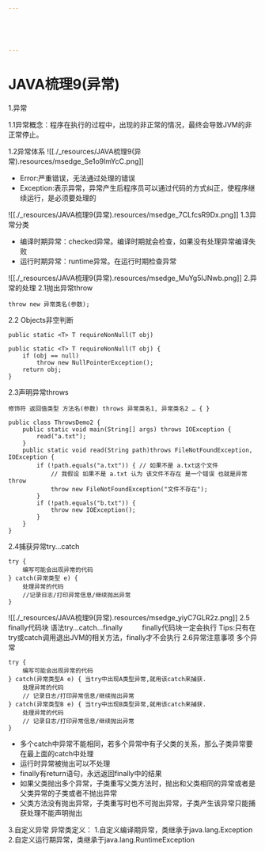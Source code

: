 ```yaml
---





---
```


# JAVA梳理9(异常)


1.异常

1.1异常概念：程序在执行的过程中，出现的非正常的情况，最终会导致JVM的非正常停止。

1.2异常体系
![[./_resources/JAVA梳理9(异常).resources/msedge_Se1o9lmYcC.png]]

* Error:严重错误，无法通过处理的错误
* Exception:表示异常，异常产生后程序员可以通过代码的方式纠正，使程序继续运行，是必须要处理的

![[./_resources/JAVA梳理9(异常).resources/msedge_7CLfcsR9Dx.png]]
1.3异常分类

* 编译时期异常：checked异常。编译时期就会检查，如果没有处理异常编译失败
* 运行时期异常：runtime异常。在运行时期检查异常

![[./_resources/JAVA梳理9(异常).resources/msedge_MuYg5IJNwb.png]]
2.异常的处理
2.1抛出异常throw
```
throw new 异常类名(参数);
```
2.2 Objects非空判断
```
public static <T> T requireNonNull(T obj)
```

```
public static <T> T requireNonNull(T obj) {
    if (obj == null)
        throw new NullPointerException();
    return obj;
}
```
2.3声明异常throws
```
修饰符 返回值类型 ⽅法名(参数) throws 异常类名1, 异常类名2 … { }
```

```
public class ThrowsDemo2 {
    public static void main(String[] args) throws IOException {
        read("a.txt");
    }
    public static void read(String path)throws FileNotFoundException, IOException {
        if (!path.equals("a.txt")) { // 如果不是 a.txt这个⽂件
            // 我假设 如果不是 a.txt 认为 该⽂件不存在 是⼀个错误 也就是异常 throw
            throw new FileNotFoundException("⽂件不存在");
        }
        if (!path.equals("b.txt")) {
            throw new IOException();
        }
    }
}
```
2.4捕获异常try...catch
```
try {
    编写可能会出现异常的代码
} catch(异常类型 e) {
    处理异常的代码
    //记录⽇志/打印异常信息/继续抛出异常
}
```

![[./_resources/JAVA梳理9(异常).resources/msedge_yiyC7GLR2z.png]]
2.5 finally代码块
语法try...catch...finally          finally代码块一定会执行
Tips:只有在try或catch调用退出JVM的相关方法，finally才不会执行
2.6异常注意事项
多个异常
```
try {
    编写可能会出现异常的代码
} catch(异常类型A e) { 当try中出现A类型异常,就⽤该catch来捕获.
    处理异常的代码
    // 记录⽇志/打印异常信息/继续抛出异常
} catch(异常类型B e) { 当try中出现B类型异常,就⽤该catch来捕获.
    处理异常的代码
    // 记录⽇志/打印异常信息/继续抛出异常
}
```

* 多个catch中异常不能相同，若多个异常中有子父类的关系，那么子类异常要在最上面的catch中处理
* 运行时异常被抛出可以不处理
* finally有return语句，永远返回finally中的结果
* 如果父类抛出多个异常，子类重写父类方法时，抛出和父类相同的异常或者是父类异常的子类或者不抛出异常
* 父类方法没有抛出异常，子类重写时也不可抛出异常，子类产生该异常只能捕获处理不能声明抛出

3.自定义异常
异常类定义：
1.自定义编译期异常，类继承于java.lang.Exception
2.自定义运行期异常，类继承于java.lang.RuntimeException


